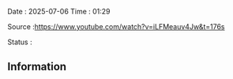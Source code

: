 Date : 2025-07-06  Time : 01:29

Source :https://www.youtube.com/watch?v=iLFMeauv4Jw&t=176s

Status : 
## Information

